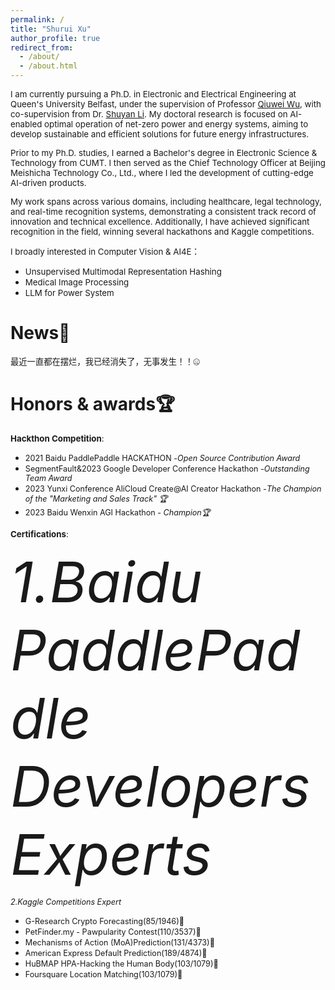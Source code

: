 ```yaml
---
permalink: /
title: "Shurui Xu"
author_profile: true
redirect_from: 
  - /about/
  - /about.html
---
```



<span style="font-size: 95%;">I am currently pursuing a Ph.D. in Electronic and Electrical Engineering at Queen's University Belfast, under the supervision of Professor [Qiuwei Wu](https://www.tbsi.edu.cn/english/2022/0224/c4998a55905/page.htm), with co-supervision from Dr. [Shuyan Li](https://shuyan98.github.io/). My doctoral research is focused on AI-enabled optimal operation of net-zero power and energy systems, aiming to develop sustainable and efficient solutions for future energy infrastructures.</span>

<span style="font-size: 95%;">Prior to my Ph.D. studies, I earned a Bachelor's degree in Electronic Science & Technology from CUMT. I then served as the Chief Technology Officer at Beijing Meishicha Technology Co., Ltd., where I led the development of cutting-edge AI-driven products.</span>

<span style="font-size: 95%;">My work spans across various domains, including healthcare, legal technology, and real-time recognition systems, demonstrating a consistent track record of innovation and technical excellence. Additionally, I have achieved significant recognition in the field, winning several hackathons and Kaggle competitions.</span>

<span style="font-size: 95%;">I broadly interested in Computer Vision & AI4E：</span>
- <span style="font-size: 95%;">Unsupervised Multimodal Representation Hashing</span>
- <span style="font-size: 95%;">Medical Image Processing</span>
- <span style="font-size: 95%;">LLM for Power System </span>

News🌟
======
<span style="font-size: 95%;">最近一直都在摆烂，我已经消失了，无事发生！！🤐</span>

Honors & awards🏆
======
<span style="font-size: 95%;">**Hackthon Competition**:</span>

- <span style="font-size: 90%;">2021 Baidu PaddlePaddle HACKATHON -*Open Source Contribution Award*</span>
- <span style="font-size: 90%;">SegmentFault&2023 Google Developer Conference Hackathon -*Outstanding Team Award*</span>
- <span style="font-size: 90%;">2023 Yunxi Conference AliCloud Create@AI Creator Hackathon -*The Champion of the "Marketing and Sales Track" 🏆*</span>
- <span style="font-size: 90%;">2023 Baidu Wenxin AGI Hackathon - *Champion🏆*</span>

<span style="font-size: 95%;">**Certifications**:</span>

<span style="font-size: 90;">*1.Baidu PaddlePaddle Developers Experts* </span>

<span style="font-size: 90%;">*2.Kaggle Competitions Expert* </span>
- <span style="font-size: 90%;">G-Research Crypto Forecasting(85/1946)🥈</span>
- <span style="font-size: 90%;">PetFinder.my - Pawpularity Contest(110/3537)🥈</span>
- <span style="font-size: 90%;">Mechanisms of Action (MoA)Prediction(131/4373)🥈</span>
- <span style="font-size: 90%;">American Express Default Prediction(189/4874)🥈</span>
- <span style="font-size: 90%;">HuBMAP HPA-Hacking the Human Body(103/1079)🥉</span>
- <span style="font-size: 90%;">Foursquare Location Matching(103/1079)🥉</span>

